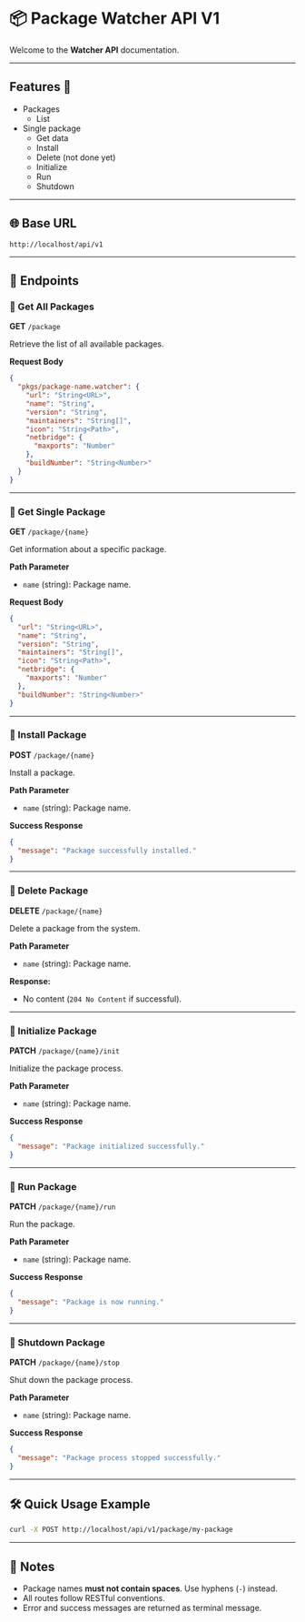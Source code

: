# 📦 Package Watcher API V1

Welcome to the **Watcher API** documentation.

---

## Features 💎

- Packages
  - List
- Single package
  - Get data
  - Install
  - Delete (not done yet)
  - Initialize
  - Run
  - Shutdown

---

## 🌐 Base URL

```
http://localhost/api/v1
```

---

## 🚀 Endpoints

### 🔹 Get All Packages

**GET** `/package`

Retrieve the list of all available packages.

**Request Body**

```json
{
  "pkgs/package-name.watcher": {
    "url": "String<URL>",
    "name": "String",
    "version": "String",
    "maintainers": "String[]",
    "icon": "String<Path>",
    "netbridge": {
      "maxports": "Number"
    },
    "buildNumber": "String<Number>"
  }
}
```

---

### 🔹 Get Single Package

**GET** `/package/{name}`

Get information about a specific package.

**Path Parameter**

- `name` (string): Package name.

**Request Body**

```json
{
  "url": "String<URL>",
  "name": "String",
  "version": "String",
  "maintainers": "String[]",
  "icon": "String<Path>",
  "netbridge": {
    "maxports": "Number"
  },
  "buildNumber": "String<Number>"
}
```

---

### 🔹 Install Package

**POST** `/package/{name}`

Install a package.

**Path Parameter**

- `name` (string): Package name.

**Success Response**

```json
{
  "message": "Package successfully installed."
}
```

---

### 🔹 Delete Package

**DELETE** `/package/{name}`

Delete a package from the system.

**Path Parameter**

- `name` (string): Package name.

**Response:**

- No content (`204 No Content` if successful).

---

### 🔹 Initialize Package

**PATCH** `/package/{name}/init`

Initialize the package process.

**Path Parameter**

- `name` (string): Package name.

**Success Response**

```json
{
  "message": "Package initialized successfully."
}
```

---

### 🔹 Run Package

**PATCH** `/package/{name}/run`

Run the package.

**Path Parameter**

- `name` (string): Package name.

**Success Response**

```json
{
  "message": "Package is now running."
}
```

---

### 🔹 Shutdown Package

**PATCH** `/package/{name}/stop`

Shut down the package process.

**Path Parameter**

- `name` (string): Package name.

**Success Response**

```json
{
  "message": "Package process stopped successfully."
}
```

---

## 🛠️ Quick Usage Example

```bash
curl -X POST http://localhost/api/v1/package/my-package
```

---

## 🧠 Notes

- Package names **must not contain spaces**. Use hyphens (`-`) instead.
- All routes follow RESTful conventions.
- Error and success messages are returned as terminal message.
